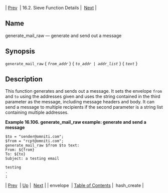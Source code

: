 | [Prev](sieve.ref.envelope)  | 16.2. Sieve Function Details |  [Next](sieve.ref.hash_create.php) |

<a name="sieve.ref.generate_mail_raw"></a>
## Name

generate_mail_raw — generate and send out a message

## Synopsis

`generate_mail_raw` { *`from_addr`* } { *`to_addr | addr_list`*              } { *`text`* }

<a name="idp30863344"></a>
## Description

This function generates and sends out a message. It sets the envelope `from` and `to` using the addresses given and uses the string contained in the third parameter as the message, including message headers and body. It can send a message to multiple recipients if the second parameter is a string list containing multiple addresses.

<a name="example.generate_mail_raw"></a>

**Example 16.106. generate_mail_raw example: generate and send a message**

```
$to = "sender@omniti.com";
$from = "rcpt@omniti.com";
generate_mail_raw $from $to text:
From: ${from}
To: ${to}
Subject: a testing email

testing
.
;
```

| [Prev](sieve.ref.envelope)  | [Up](sieve.ref.files.php) |  [Next](sieve.ref.hash_create.php) |
| envelope  | [Table of Contents](index) |  hash_create |
